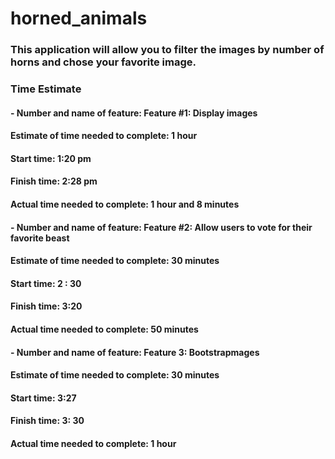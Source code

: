 # horned_animals

### This application will allow you to filter the images by number of horns and chose your favorite image.


### Time Estimate 

#### - Number and name of feature: Feature #1: Display images

#### Estimate of time needed to complete:  1 hour

#### Start time: 1:20 pm 

#### Finish time: 2:28 pm 

#### Actual time needed to complete: 1 hour and 8 minutes  


#### - Number and name of feature:  Feature #2: Allow users to vote for their favorite beast

#### Estimate of time needed to complete: 30 minutes 

#### Start time: 2 : 30

#### Finish time:  3:20

#### Actual time needed to complete: 50 minutes 


#### - Number and name of feature: Feature 3: Bootstrapmages


#### Estimate of time needed to complete: 30 minutes 

#### Start time: 3:27

#### Finish time:  3: 30

#### Actual time needed to complete:  1 hour 